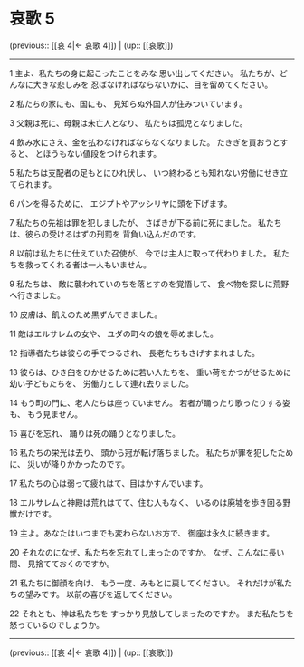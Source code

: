 # 哀歌 5

(previous:: [[哀 4|← 哀歌 4]]) | (up:: [[哀歌]])

***


1 主よ、私たちの身に起こったことをみな 思い出してください。 私たちが、どんなに大きな悲しみを 忍ばなければならないかに、目を留めてください。 

2 私たちの家にも、国にも、 見知らぬ外国人が住みついています。 

3 父親は死に、母親は未亡人となり、 私たちは孤児となりました。 

4 飲み水にさえ、金を払わなければならなくなりました。 たきぎを買おうとすると、 とほうもない値段をつけられます。 

5 私たちは支配者の足もとにひれ伏し、 いつ終わるとも知れない労働にせき立てられます。 

6 パンを得るために、 エジプトやアッシリヤに頭を下げます。 

7 私たちの先祖は罪を犯しましたが、 さばきが下る前に死にました。 私たちは、彼らの受けるはずの刑罰を 背負い込んだのです。 

8 以前は私たちに仕えていた召使が、 今では主人に取って代わりました。 私たちを救ってくれる者は一人もいません。 

9 私たちは、 敵に襲われていのちを落とすのを覚悟して、 食べ物を探しに荒野へ行きました。 

10 皮膚は、飢えのため黒ずんできました。 

11 敵はエルサレムの女や、 ユダの町々の娘を辱めました。 

12 指導者たちは彼らの手でつるされ、 長老たちもさげすまれました。 

13 彼らは、ひき臼をひかせるために若い人たちを、 重い荷をかつがせるために幼い子どもたちを、 労働力として連れ去りました。 

14 もう町の門に、老人たちは座っていません。 若者が踊ったり歌ったりする姿も、 もう見ません。 

15 喜びを忘れ、 踊りは死の踊りとなりました。 

16 私たちの栄光は去り、 頭から冠が転げ落ちました。 私たちが罪を犯したために、 災いが降りかかったのです。 

17 私たちの心は弱って疲れはて、目はかすんでいます。 

18 エルサレムと神殿は荒れはてて、住む人もなく、 いるのは廃墟を歩き回る野獣だけです。 

19 主よ。あなたはいつまでも変わらないお方で、 御座は永久に続きます。 

20 それなのになぜ、私たちを忘れてしまったのですか。 なぜ、こんなに長い間、 見捨てておくのですか。 

21 私たちに御顔を向け、 もう一度、みもとに戻してください。 それだけが私たちの望みです。 以前の喜びを返してください。 

22 それとも、神は私たちを すっかり見放してしまったのですか。 まだ私たちを怒っているのでしょうか。

***

(previous:: [[哀 4|← 哀歌 4]]) | (up:: [[哀歌]])
